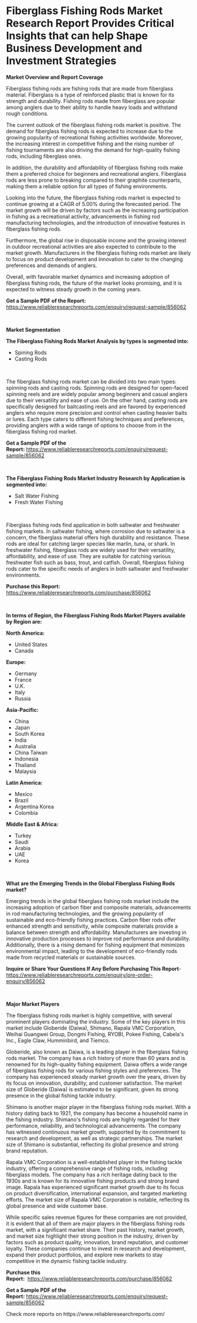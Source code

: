 <p><h1>Fiberglass Fishing Rods Market Research Report Provides Critical Insights that can help Shape Business Development and Investment Strategies</h1></p><p><strong>Market Overview and Report Coverage</strong></p>
<p><p>Fiberglass fishing rods are fishing rods that are made from fiberglass material. Fiberglass is a type of reinforced plastic that is known for its strength and durability. Fishing rods made from fiberglass are popular among anglers due to their ability to handle heavy loads and withstand rough conditions.</p><p>The current outlook of the fiberglass fishing rods market is positive. The demand for fiberglass fishing rods is expected to increase due to the growing popularity of recreational fishing activities worldwide. Moreover, the increasing interest in competitive fishing and the rising number of fishing tournaments are also driving the demand for high-quality fishing rods, including fiberglass ones.</p><p>In addition, the durability and affordability of fiberglass fishing rods make them a preferred choice for beginners and recreational anglers. Fiberglass rods are less prone to breaking compared to their graphite counterparts, making them a reliable option for all types of fishing environments.</p><p>Looking into the future, the fiberglass fishing rods market is expected to continue growing at a CAGR of 5.00% during the forecasted period. The market growth will be driven by factors such as the increasing participation in fishing as a recreational activity, advancements in fishing rod manufacturing technologies, and the introduction of innovative features in fiberglass fishing rods.</p><p>Furthermore, the global rise in disposable income and the growing interest in outdoor recreational activities are also expected to contribute to the market growth. Manufacturers in the fiberglass fishing rods market are likely to focus on product development and innovation to cater to the changing preferences and demands of anglers.</p><p>Overall, with favorable market dynamics and increasing adoption of fiberglass fishing rods, the future of the market looks promising, and it is expected to witness steady growth in the coming years.</p></p>
<p><strong>Get a Sample PDF of the Report:</strong> <a href="https://www.reliableresearchreports.com/enquiry/request-sample/856062">https://www.reliableresearchreports.com/enquiry/request-sample/856062</a></p>
<p>&nbsp;</p>
<p><strong>Market Segmentation</strong></p>
<p><strong>The Fiberglass Fishing Rods Market Analysis by types is segmented into:</strong></p>
<p><ul><li>Spining Rods</li><li>Casting Rods</li></ul></p>
<p>&nbsp;</p>
<p><p>The fiberglass fishing rods market can be divided into two main types: spinning rods and casting rods. Spinning rods are designed for open-faced spinning reels and are widely popular among beginners and casual anglers due to their versatility and ease of use. On the other hand, casting rods are specifically designed for baitcasting reels and are favored by experienced anglers who require more precision and control when casting heavier baits or lures. Each type caters to different fishing techniques and preferences, providing anglers with a wide range of options to choose from in the fiberglass fishing rod market.</p></p>
<p><strong>Get a Sample PDF of the Report:</strong>&nbsp;<a href="https://www.reliableresearchreports.com/enquiry/request-sample/856062">https://www.reliableresearchreports.com/enquiry/request-sample/856062</a></p>
<p>&nbsp;</p>
<p><strong>The Fiberglass Fishing Rods Market Industry Research by Application is segmented into:</strong></p>
<p><ul><li>Salt Water Fishing</li><li>Fresh Water Fishing</li></ul></p>
<p>&nbsp;</p>
<p><p>Fiberglass fishing rods find application in both saltwater and freshwater fishing markets. In saltwater fishing, where corrosion due to saltwater is a concern, the fiberglass material offers high durability and resistance. These rods are ideal for catching larger species like marlin, tuna, or shark. In freshwater fishing, fiberglass rods are widely used for their versatility, affordability, and ease of use. They are suitable for catching various freshwater fish such as bass, trout, and catfish. Overall, fiberglass fishing rods cater to the specific needs of anglers in both saltwater and freshwater environments.</p></p>
<p><strong>Purchase this Report:</strong>&nbsp; <a href="https://www.reliableresearchreports.com/purchase/856062">https://www.reliableresearchreports.com/purchase/856062</a></p>
<p>&nbsp;</p>
<p><strong>In terms of Region, the Fiberglass Fishing Rods Market Players available by Region are:</strong></p>
<p>
    <p> <strong> North America: </strong>
        <ul>
            <li>United States</li>
            <li>Canada</li>
        </ul>
        </p> 
    <p> <strong> Europe: </strong>
        <ul>
            <li>Germany</li>
            <li>France</li>
            <li>U.K.</li>
            <li>Italy</li>
            <li>Russia</li>
        </ul>
        </p> 
    <p> <strong> Asia-Pacific: </strong>
        <ul>
            <li>China</li>
            <li>Japan</li>
            <li>South Korea</li>
            <li>India</li>
            <li>Australia</li>
            <li>China Taiwan</li>
            <li>Indonesia</li>
            <li>Thailand</li>
            <li>Malaysia</li>
        </ul>
        </p> 
    <p> <strong> Latin America: </strong>
        <ul>
            <li>Mexico</li>
            <li>Brazil</li>
            <li>Argentina Korea</li>
            <li>Colombia</li>
        </ul>
        </p> 
    <p> <strong> Middle East & Africa: </strong>
        <ul>
            <li>Turkey</li>
            <li>Saudi</li>
            <li>Arabia</li>
            <li>UAE</li>
            <li>Korea</li>
        </ul>
    </p>
    </p>
<p>&nbsp;</p>
<p><strong>What are the Emerging Trends in the Global Fiberglass Fishing Rods market?</strong></p>
<p><p>Emerging trends in the global fiberglass fishing rods market include the increasing adoption of carbon fiber and composite materials, advancements in rod manufacturing technologies, and the growing popularity of sustainable and eco-friendly fishing practices. Carbon fiber rods offer enhanced strength and sensitivity, while composite materials provide a balance between strength and affordability. Manufacturers are investing in innovative production processes to improve rod performance and durability. Additionally, there is a rising demand for fishing equipment that minimizes environmental impact, leading to the development of eco-friendly rods made from recycled materials or sustainable sources.</p></p>
<p><strong>Inquire or Share Your Questions If Any Before Purchasing This Report</strong>- <a href="https://www.reliableresearchreports.com/enquiry/pre-order-enquiry/856062">https://www.reliableresearchreports.com/enquiry/pre-order-enquiry/856062</a></p>
<p>&nbsp;</p>
<p><strong>Major Market Players</strong></p>
<p><p>The fiberglass fishing rods market is highly competitive, with several prominent players dominating the industry. Some of the key players in this market include Globeride (Daiwa), Shimano, Rapala VMC Corporation, Weihai Guangwei Group, Dongmi Fishing, RYOBI, Pokee Fishing, Cabela's Inc., Eagle Claw, Humminbird, and Tiemco.</p><p>Globeride, also known as Daiwa, is a leading player in the fiberglass fishing rods market. The company has a rich history of more than 60 years and is renowned for its high-quality fishing equipment. Daiwa offers a wide range of fiberglass fishing rods for various fishing styles and preferences. The company has experienced steady market growth over the years, driven by its focus on innovation, durability, and customer satisfaction. The market size of Globeride (Daiwa) is estimated to be significant, given its strong presence in the global fishing tackle industry.</p><p>Shimano is another major player in the fiberglass fishing rods market. With a history dating back to 1921, the company has become a household name in the fishing industry. Shimano's fishing rods are highly regarded for their performance, reliability, and technological advancements. The company has witnessed continuous market growth, supported by its commitment to research and development, as well as strategic partnerships. The market size of Shimano is substantial, reflecting its global presence and strong brand reputation.</p><p>Rapala VMC Corporation is a well-established player in the fishing tackle industry, offering a comprehensive range of fishing rods, including fiberglass models. The company has a rich heritage dating back to the 1930s and is known for its innovative fishing products and strong brand image. Rapala has experienced significant market growth due to its focus on product diversification, international expansion, and targeted marketing efforts. The market size of Rapala VMC Corporation is notable, reflecting its global presence and wide customer base.</p><p>While specific sales revenue figures for these companies are not provided, it is evident that all of them are major players in the fiberglass fishing rods market, with a significant market share. Their past history, market growth, and market size highlight their strong position in the industry, driven by factors such as product quality, innovation, brand reputation, and customer loyalty. These companies continue to invest in research and development, expand their product portfolios, and explore new markets to stay competitive in the dynamic fishing tackle industry.</p></p>
<p><strong>Purchase this Report:</strong>&nbsp;&nbsp;<a href="https://www.reliableresearchreports.com/purchase/856062">https://www.reliableresearchreports.com/purchase/856062</a></p>
<p></p>
<p><strong>Get a Sample PDF of the Report:</strong>&nbsp;<a href="https://www.reliableresearchreports.com/enquiry/request-sample/856062">https://www.reliableresearchreports.com/enquiry/request-sample/856062</a></p>
<p>Check more reports on https://www.reliableresearchreports.com/</p>